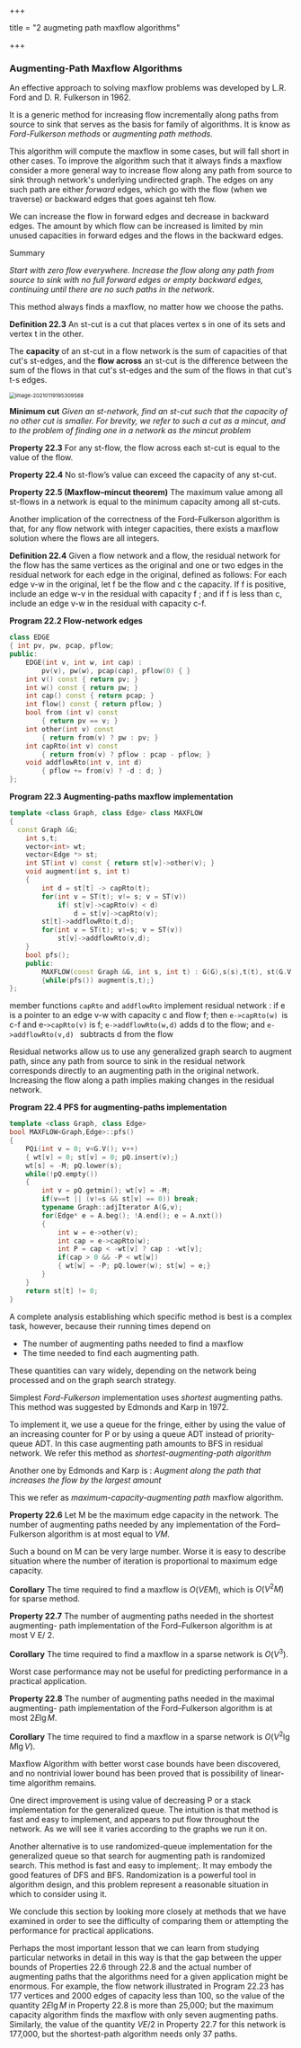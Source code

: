 +++

title = "2 augmeting path maxflow algorithms"

+++

### **Augmenting**-Path Maxflow Algorithms

An effective approach to solving maxflow problems was developed by L.R. Ford and D. R. Fulkerson in 1962.

It is a generic method for increasing flow incrementally along paths from source to sink that serves as the basis for family of algorithms. It is know as *Ford-Fulkerson methods* or *augmenting path methods.*

This algorithm will compute the maxflow in some cases, but will fall short in other cases. To improve the algorithm such that it always finds a maxflow consider a more general way to increase flow along any path from source to sink through network's underlying undirected graph. The edges on any such path are either *forward* edges, which go with the flow (when we traverse)  or backward edges that goes against teh flow.

We can increase the flow in forward edges and decrease in backward edges. The amount by which flow can be increased is limited by min unused capacities in forward edges and the flows in the backward edges.

Summary

*Start with zero flow everywhere. Increase the flow along any path from source to sink with no full forward edges or empty backward edges, continuing until there are no such paths in the network.*

This method always finds a maxflow, no matter how we choose the paths.

**Definition 22.3** An st-cut is a cut that places vertex s in one of its sets and vertex t in the other.

The **capacity** of an st-cut in a flow network is the sum of capacities of that cut's st-edges, and the **flow across** an st-cut is the difference between the sum of the flows in that cut's st-edges and the sum of the flows in that cut's t-s edges.

<img src="2_augmeting_path_maxflow_algorithms.assets/image-20210119195309588.png" alt="image-20210119195309588" style="zoom: 67%;" />

**Minimum cut** *Given an st-network, find an st-cut such that the capacity of no other cut is smaller. For brevity, we refer to such a cut as a mincut, and to the problem of finding one in a network as the mincut problem*

**Property 22.3** For any st-flow, the flow across each st-cut is equal to the value of the flow.

**Property 22.4** No st-flow’s value can exceed the capacity of any st-cut.

**Property 22.5 (Maxflow–mincut theorem)** The maximum value among all
st-flows in a network is equal to the minimum capacity among all st-cuts.

Another implication of the correctness of the Ford–Fulkerson algorithm is that, for any flow network with integer capacities, there exists a maxflow solution where the flows are all integers.

**Definition 22.4** Given a flow network and a flow, the residual network for the flow has the same vertices as the original and one or two edges in the residual network for each edge in the original, defined as follows: For each edge v-w in the original, let f be the flow and c the capacity. If f is positive, include an edge w-v in the residual with capacity f ; and if f is less than c, include an edge v-w in the residual with capacity c-f.

**Program 22.2 Flow-network edges**

````c++
class EDGE
{ int pv, pw, pcap, pflow;
public:
    EDGE(int v, int w, int cap) :
        pv(v), pw(w), pcap(cap), pflow(0) { }
    int v() const { return pv; }
    int w() const { return pw; }
    int cap() const { return pcap; }
    int flow() const { return pflow; }
    bool from (int v) const
    	{ return pv == v; }
    int other(int v) const
    	{ return from(v) ? pw : pv; }
    int capRto(int v) const
    	{ return from(v) ? pflow : pcap - pflow; }
    void addflowRto(int v, int d)
    	{ pflow += from(v) ? -d : d; }
};
````

**Program 22.3 Augmenting-paths maxflow implementation**

````c++
template <class Graph, class Edge> class MAXFLOW
{
  const Graph &G;
    int s,t;
    vector<int> wt;
    vector<Edge *> st;
    int ST(int v) const { return st[v]->other(v); }
    void augment(int s, int t)
    {
        int d = st[t] -> capRto(t);
        for(int v = ST(t); v!= s; v = ST(v))
            if( st[v]->capRto(v) < d)
                d = st[v]->capRto(v);
        st[t]->addflowRto(t,d);
        for(int v = ST(t); v!=s; v = ST(v))
            st[v]->addflowRto(v,d);
    }
    bool pfs();
    public:
    	MAXFLOW(const Graph &G, int s, int t) : G(G),s(s),t(t), st(G.V()), wt(G.V())
        {while(pfs()) augment(s,t);}
};
````

member functions `capRto` and `addflowRto` implement residual network : if e is a pointer to an edge v-w with capacity c and flow f; then `e->capRto(w) `is c-f and e-``>capRto(v)`` is f; `e->addflowRto(w,d)` adds d to the flow; and `e->addflowRto(v,d) ` subtracts d from the flow

Residual networks allow us to use any generalized graph search to augment path, since any path from source to sink in the residual network corresponds directly to an augmenting path in the original network. Increasing the flow along a path implies making changes in the residual network.

**Program 22.4 PFS for augmenting-paths implementation**

````c++
template <class Graph, class Edge>
bool MAXFLOW<Graph,Edge>::pfs()
{
    PQi(int v = 0; v<G.V(); v++)
    { wt[v] = 0; st[v] = 0; pQ.insert(v);}
	wt[s] = -M; pQ.lower(s);
    while(!pQ.empty())
    {
        int v = pQ.getmin(); wt[v] = -M;
        if(v==t || (v!=s && st[v] == 0)) break;
        typename Graph::adjIterator A(G,v);
        for(Edge* e = A.beg(); !A.end(); e = A.nxt())
        {
            int w = e->other(v);
            int cap = e->capRto(w);
            int P = cap < -wt[v] ? cap : -wt[v];
            if(cap > 0 && -P < wt[w])
            { wt[w] = -P; pQ.lower(w); st[w] = e;}
        }
    }
    return st[t] != 0;
}
````

A complete analysis establishing which specific method is best is a complex task, however, because their running times depend on

- The number of augmenting paths needed to find a maxflow
- The time needed to find each augmenting path.

These quantities can vary widely, depending on the network being processed and on the graph search strategy.

Simplest *Ford-Fulkerson* implementation uses *shortest* augmenting paths. This method was suggested by Edmonds and Karp in 1972.

To implement it, we use a queue for the fringe, either by using the value of an increasing counter for P or by using a queue ADT instead of priority-queue ADT. In this case augmenting path amounts to BFS in residual network. We refer this method as *shortest-augmenting-path algorithm*

Another one by Edmonds and Karp is : *Augment along the path that increases the flow by the largest amount*

This we refer as *maximum-capacity-augmenting path* maxflow algorithm.

**Property 22.6** Let M be the maximum edge capacity in the network. The number of augmenting paths needed by any implementation of the Ford– Fulkerson algorithm is at most equal to $VM$.

Such a bound on M can be very large number. Worse it is easy to describe situation where the number of iteration is proportional to maximum edge capacity.

**Corollary** The time required to find a maxflow is $O(V EM)$, which is $O(V^2M)$ for sparse method.

**Property 22.7** The number of augmenting paths needed in the shortest augmenting-
path implementation of the Ford–Fulkerson algorithm is at most V E/ 2.

**Corollary** The time required to find a maxflow in a sparse network is $O (V^3)$.

Worst case performance may not be useful for predicting performance in a practical application.

**Property 22.8** The number of augmenting paths needed in the maximal augmenting-
path implementation of the Ford–Fulkerson algorithm is at most $2E \lg M$.

**Corollary** The time required to find a maxflow in a sparse network is $O (V^2
\lg M \lg V )$.

Maxflow Algorithm with better worst case bounds have been discovered, and no nontrivial lower bound has been proved that is possibility of linear-time algorithm remains.

One direct improvement is using value of decreasing P or a stack implementation for the generalized queue. The intuition is that method is fast and easy to implement, and appears to put flow throughout the network. As we will see it varies according to the graphs we run it on.

Another alternative is to use randomized-queue implementation for the generalized queue so that search for augmenting path is randomized search. This method is fast and easy to implement;. It may embody the good features of DFS and BFS. Randomization is a powerful tool in algorithm design, and this problem represent a reasonable situation in which to consider using it.

We conclude this section by looking more closely at methods that we have examined in order to see the difficulty of comparing them or attempting the performance for practical applications.

Perhaps the most important lesson that we can learn from studying particular networks in detail in this way is that the gap between the upper bounds of Properties 22.6 through 22.8 and the actual number of augmenting paths that the algorithms need for a given application might be enormous. For example, the flow network illustrated in Program 22.23 has 177 vertices and 2000 edges of capacity less than 100, so the value of the quantity $2E \lg M$ in Property 22.8 is more than 25,000; but the maximum capacity algorithm finds the maxflow with only seven augmenting paths. Similarly, the value of the quantity $V E/2$ in Property 22.7 for this network is 177,000, but the shortest-path algorithm needs only 37 paths.



